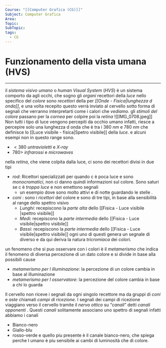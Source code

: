 ```yaml
---
Course: "[[Computer Grafica (CG)]]"
Subject: Computer Grafica
Area: 
Topic: 
SubTopic: 
tags:
  - CG
---
```



# Funzionamento della vista umana (HVS)
---

il _sistema visivo umano_ o _human Visual System_ (_HVS_) è un sistema comporto da agli occhi, che sogno gli _organi_ recettori della _luce_ nello specifico del _colore_ sono _recettori_ della per  _[[Onde - Fisica|lunghezza d onda]]_, e una volta recepito questo verrà inviato al cervello sotto forma di segnali che verranno interpretarti come i calori che _vediamo_. 
gli _stimoli del colore_ passano per la _cornea_ per colpire poi la _retina_
![[IMG_0708.jpeg]]
Non tutti i tipo di luce vengono percepiti da occhio umano infatti, riesce a percepire solo una lunghezza d onda che è tra i $380\ nm$  e $780\ nm$ che definisce lo [[Luce visibile - fisica|Spetro visibile]] della _luce_. e alcuni esempi non in questo range sono.
- $<380$  _untravioletti_ e _X-ray_  
- $780>$  _infrarossi_ e _microwaves_


nella _retina_, che viene colpita dalla luce, ci sono dei recettori divisi in due tipi  
-  _rod_: Ricettori specializzati per quando c è poca luce e sono _monocromatici_, non ci danno quindi informazioni sul colore. Sono saturi se c è _troppa luce_ e non emettono segnali
	- un esempio dove sono molto attivi e di notte guardando le stelle .   
- _coni_ : sono i _ricettori_ del colore e sono di tre tipi, in base alla sensibilità al range dello spettro visivo
	-  _Lunghi_:  recepiscono la _parte alta_ dello [[Fisica - Luce visibile |spettro visibile]]
	-  _Medi_: recepiscono la _parte intermedia_ dello [[Fisica - Luce visibile|spettro visibile]]
	-  _Bassi_: recepiscono la _parte intermedia_ dello [[Fisica - Luce visibile|spettro visibile]]
	ogni uno di questi genera un segnale di diverso e da qui deriva la natura _tricromiaca_ dei colori.


un fenomeno che si puo osservare con i colori è il _metamerismo_ che  indica il fenomeno di diversa percezione di un dato colore e si divide in base alla possibili cause  
- _metamerismo per l illuminazione_: la percezione di un colore cambia in base al illuminazione
- _metamerismo per l osservatore_: la percezione del colore cambia in base a chi lo guarda

Il cervello non riceve i segnali da ogni singolo recettore ma da gruppi di _coni_ e _aste_ chiamati _campi di ricezione_. I segnali dei campi di ricezione viaggiano verso il cervello tramite il _nervo ottico_ su “_canali_” detti _canali opponenti_ . Questi _canali_ solitamente associano uno spettro di segnali infatti abbiamo i canali 
- Bianco-nero
- Giallo-blu
- rosso-verde
e quello  piu presente è il canale bianco-nero, che spiega perche l umano è piu sensibile ai cambi di luminosità che di colore. 

